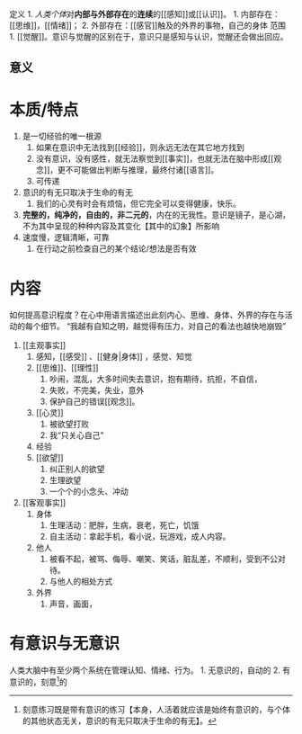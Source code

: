 定义
	1. *人类个体*对**内部与外部存在**的**连续**的[[感知]]或[[认识]]。
		1. 内部存在：[[思维]]，[[情绪]]；
		2. 外部存在：[[感官]]触及的外界的事物，自己的身体
范围
	1. [[觉醒]]。意识与觉醒的区别在于，意识只是感知与认识，觉醒还会做出回应。

## 意义

# 本质/特点
1. 是一切经验的唯一根源
	1. 如果在意识中无法找到[[经验]]，则永远无法在其它地方找到
	2. 没有意识，没有感性，就无法察觉到[[事实]]，也就无法在脑中形成[[观念]]，更不可能做出判断与推理，最终付诸[[语言]]。
	3. 可传递
2. 意识的有无只取决于生命的有无
	1. 我们的心灵有时会有烦恼，但它完全可以变得健康，快乐。
3. **完整的，纯净的，自由的，非二元的**，内在的无我性。意识是镜子，是心湖，不为其中呈现的种种内容及其变化【其中的幻象】所影响
4. 速度慢，逻辑清晰，可靠
	1. 在行动之前检查自己的某个结论/想法是否有效
# 内容
如何提高意识程度？在心中用语言描述出此刻内心、思维、身体、外界的存在与活动的每个细节。
“我越有自知之明，越觉得有压力，对自己的看法也越快地崩毁”
1. [[主观事实]] 
	1. 感知，[[感受]] 、[[健身|身体]] ，感觉、知觉
	2. [[思维]]、[[理性]] 
		1. 吵闹，混乱，大多时间失去意识，抱有期待，抗拒，不自信，
		2. 失败，不完美，失业，意外
		3. 保护自己的错误[[观念]]。
	3. [[心灵]] 
		1. 被欲望打败
		2. 我“只关心自己”
	4. 经验
	5. [[欲望]] 
		1. 纠正别人的欲望
		2. 生理欲望
		3. 一个个的小念头、冲动
2. [[客观事实]] 
	1. 身体
		1. 生理活动：肥胖，生病，衰老，死亡，饥饿
		2. 自主活动：拿起手机，看小说，玩游戏，成人内容。
	2. 他人
		1. 被看不起，被骂、侮辱、嘲笑、笑话，脏乱差，不顺利，受到不公对待。
		2. 与他人的相处方式
	3. 外界
		1. 声音，画面，
# 有意识与无意识
人类大脑中有至少两个系统在管理认知、情绪、行为。
	1. 无意识的，自动的
	2. 有意识的，刻意[^1]的




[^1]: 刻意练习既是带有意识的练习【本身，人活着就应该是始终有意识的，与个体的其他状态无关，意识的有无只取决于生命的有无】。